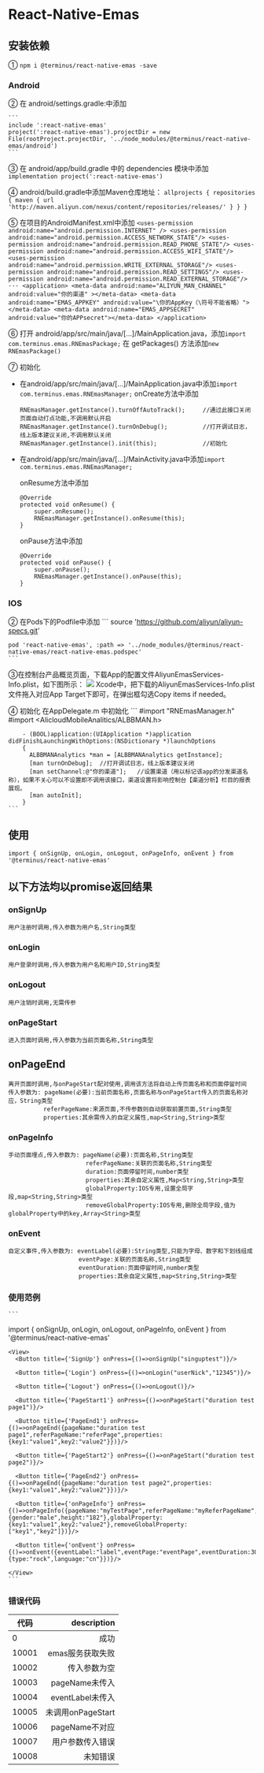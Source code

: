 # React-Native-Emas

## 安装依赖

  ① ` npm i @terminus/react-native-emas -save `

### Android

  ② 在 android/settings.gradle:中添加

    ```
    include ':react-native-emas'
    project(':react-native-emas').projectDir = new File(rootProject.projectDir, '../node_modules/@terminus/react-native-emas/android')
    ``` 
  ③ 在 android/app/build.gradle 中的 dependencies 模块中添加
    `implementation project(':react-native-emas')`
    
  ④ android/build.gradle中添加Maven仓库地址：
    ```
    allprojects {
      repositories {
        maven {
          url 'http://maven.aliyun.com/nexus/content/repositories/releases/'
        }
      }
    }
    ```

  ⑤ 在项目的AndroidManifest.xml中添加
    ```
    <uses-permission android:name="android.permission.INTERNET" />
    <uses-permission android:name="android.permission.ACCESS_NETWORK_STATE"/>
    <uses-permission android:name="android.permission.READ_PHONE_STATE"/>
    <uses-permission android:name="android.permission.ACCESS_WIFI_STATE"/>
    <uses-permission android:name="android.permission.WRITE_EXTERNAL_STORAGE"/>
    <uses-permission android:name="android.permission.READ_SETTINGS"/>
    <uses-permission android:name="android.permission.READ_EXTERNAL_STORAGE"/>
    ···
    <application>
      <meta-data android:name="ALIYUN_MAN_CHANNEL" android:value="你的渠道" ></meta-data>
      <meta-data android:name="EMAS_APPKEY" android:value="\你的AppKey（\符号不能省略）"></meta-data>
      <meta-data android:name="EMAS_APPSECRET" android:value="你的APPsecret"></meta-data>
    </application>
    ```

  ⑥ 打开 android/app/src/main/java/[...]/MainApplication.java，添加`import com.terminus.emas.RNEmasPackage;`
    在 getPackages() 方法添加`new RNEmasPackage()`

  ⑦ 初始化 
  * 在android/app/src/main/java/[...]/MainApplication.java中添加`import com.terminus.emas.RNEmasManager;`
    onCreate方法中添加
    ```
    RNEmasManager.getInstance().turnOffAutoTrack();     //通过此接口关闭页面自动打点功能,不调用默认开启
    RNEmasManager.getInstance().turnOnDebug();          //打开调试日志，线上版本建议关闭,不调用默认关闭
    RNEmasManager.getInstance().init(this);             //初始化
    ```

  * 在android/app/src/main/java/[...]/MainActivity.java中添加`import com.terminus.emas.RNEmasManager;`

    onResume方法中添加
    ```
    @Override
    protected void onResume() {
        super.onResume();
        RNEmasManager.getInstance().onResume(this);
    }
    ```

    onPause方法中添加
    ```
    @Override
    protected void onPause() {
        super.onPause();
        RNEmasManager.getInstance().onPause(this);
    }
    ```

### IOS
  ② 在Pods下的Podfile中添加
    ```
    source 'https://github.com/aliyun/aliyun-specs.git'

    pod 'react-native-emas', :path => '../node_modules/@terminus/react-native-emas/react-native-emas.podspec'
    ```

  ③在控制台产品概览页面，下载App的配置文件AliyunEmasServices-Info.plist，如下图所示：
  ![](./image/AliyunEmasInfoplist.png)
  Xcode中，把下载的AliyunEmasServices-Info.plist文件拖入对应App Target下即可，在弹出框勾选Copy items if needed。

  ④ 初始化
    在AppDelegate.m 中初始化
    ```
        #import "RNEmasManager.h"
        #import <AlicloudMobileAnalitics/ALBBMAN.h>

        - (BOOL)application:(UIApplication *)application didFinishLaunchingWithOptions:(NSDictionary *)launchOptions
        {
          ALBBMANAnalytics *man = [ALBBMANAnalytics getInstance];
          [man turnOnDebug];  //打开调试日志，线上版本建议关闭
          [man setChannel:@"你的渠道"];   //设置渠道（用以标记该app的分发渠道名称），如果不关心可以不设置即不调用该接口，渠道设置将影响控制台【渠道分析】栏目的报表展现。
          [man autoInit];
        }
    ```

## 使用

  `import { onSignUp, onLogin, onLogout, onPageInfo, onEvent } from '@terminus/react-native-emas'`

## 以下方法均以promise返回结果
### onSignUp
    用户注册时调用,传入参数为用户名,String类型

### onLogin
    用户登录时调用,传入参数为用户名和用户ID,String类型

### onLogout
    用户注销时调用,无需传参

### onPageStart
    进入页面时调用,传入参数为当前页面名称,String类型

## onPageEnd
    离开页面时调用,与onPageStart配对使用,调用该方法将自动上传页面名称和页面停留时间
    传入参数为: pageName(必要):当前页面名称,页面名称与onPageStart传入的页面名称对应，String类型
              referPageName:来源页面,不传参数则自动获取前置页面,String类型
              properties:其余需传入的自定义属性,map<String,String>类型

### onPageInfo
    手动页面埋点,传入参数为: pageName(必要):页面名称,String类型
                          referPageName:关联的页面名称,String类型
                          duration:页面停留时间,number类型
                          properties:其余自定义属性,Map<String,String>类型
                          globalProperty:IOS专用,设置全局字段,map<String,String>类型
                          removeGlobalProperty:IOS专用,删除全局字段,值为globalProperty中的key,Array<String>类型

### onEvent
    自定义事件,传入参数为: eventLabel(必要):String类型,只能为字母、数字和下划线组成
                        eventPage:关联的页面名称,String类型
                        eventDuration:页面停留时间,number类型
                        properties:其余自定义属性,map<String,String>类型

### 使用范例
    ```
  import { onSignUp, onLogin, onLogout, onPageInfo, onEvent } from '@terminus/react-native-emas'

    <View>
      <Button title={'SignUp'} onPress={()=>onSignUp("singuptest")}/>

      <Button title={'Login'} onPress={()=>onLogin("userNick","12345")}/>

      <Button title={'Logout'} onPress={()=>onLogout()}/>

      <Button title={'PageStart1'} onPress={()=>onPageStart("duration test page1")}/>

      <Button title={'PageEnd1'} onPress={()=>onPageEnd({pageName:"duration test page1",referPageName:"referPage",properties:{key1:"value1",key2:"value2"}})}/>

      <Button title={'PageStart2'} onPress={()=>onPageStart("duration test page2")}/>

      <Button title={'PageEnd2'} onPress={()=>onPageEnd({pageName:"duration test page2",properties:{key1:"value1",key2:"value2"}})}/>

      <Button title={'onPageInfo'} onPress={()=>onPageInfo({pageName:"myTestPage",referPageName:"myReferPageName",duration:200,properties:{gender:"male",height:"182"},globalProperty:{key1:"value1",key2:"value2"},removeGlobalProperty:["key1","key2"]})}/>

      <Button title={'onEvent'} onPress={()=>onEvent({eventLabel:"label",eventPage:"eventPage",eventDuration:300,properties:{type:"rock",language:"cn"}})}/>

    </View>
    ```

### 错误代码
  | 代码  |       description |
  | ----- | ----------------: |
  | 0     |              成功 |
  | 10001 |  emas服务获取失败 |
  | 10002 |      传入参数为空 |
  | 10003 |    pageName未传入 |
  | 10004 |  eventLabel未传入 |
  | 10005 | 未调用onPageStart |
  | 10006 |    pageName不对应 |
  | 10007 |  用户参数传入错误 |
  | 10008 |          未知错误 |